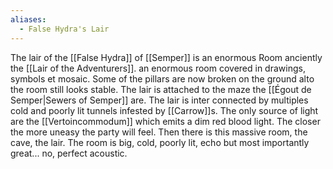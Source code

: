 ```yaml
---
aliases:
  - False Hydra's Lair
---
```

 The lair of the [[False Hydra]] of [[Semper]] is an enormous Room anciently the [[Lair of the Adventurers]]. an enormous room covered in drawings, symbols et mosaic. Some of the pillars are now broken on the ground alto the room still looks stable.  The lair is attached to the maze the [[Égout de Semper|Sewers of Semper]] are. The lair is inter connected by multiples cold and poorly lit tunnels infested by [[Carrow]]s. The only source of light are the [[Vertoincommodum]] which emits a dim red blood light. The closer the more uneasy the party will feel. Then there is this massive room, the cave, the lair. The room is big, cold, poorly lit, echo but most importantly great... no, perfect acoustic.